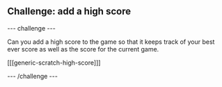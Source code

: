 

## Challenge: add a high score

--- challenge ---

Can you add a high score to the game so that it keeps track of your best ever score as well as the score for the current game.

[[[generic-scratch-high-score]]]

--- /challenge ---
